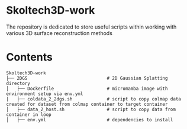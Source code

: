 # Skoltech3D-work
The repository is dedicated to store useful scripts within working with various 3D surface reconstruction methods

# Contents
```
Skoltech3D-work
├── 2DGS                              # 2D Gaussian Splatting directory
│   ├── Dockerfile                    # micromamba image with environment setup via env.yml
|   ├── coldata_2_2dgs.sh             # script to copy colmap data created for dataset from colmap container to target container
│   ├── data_2_host.sh                # script to copy data from container in loop            
│   ├── env.yml                       # dependencies to install
```

